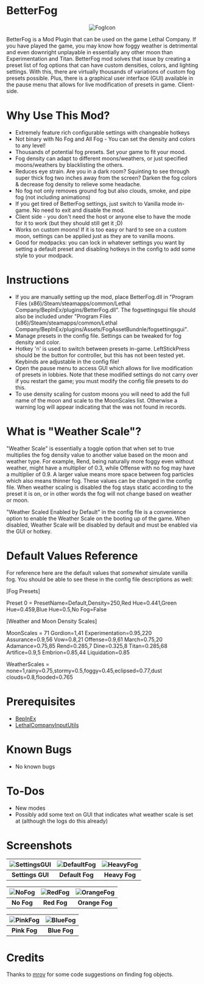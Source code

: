 BetterFog
==============

<p align="center">
  <img src="https://github.com/user-attachments/assets/0cb0bf4c-0675-4d7e-92c6-fb2b5742067c" alt="FogIcon"/>
</p>

BetterFog is a Mod Plugin that can be used on the game Lethal Company. If you have played the game, you may know how foggy weather is detrimental and even downright unplayable in essentially any other moon than Experimentation and Titan. BetterFog mod solves that issue by creating a preset list of fog options that can have custom densities, colors, and lighting settings. With this, there are virtually thousands of variations of custom fog presets possible. Plus, there is a graphical user interface (GUI) available in the pause menu that allows for live modification of presets in game. Client-side.

Why Use This Mod?
==============
- Extremely feature rich configurable settings with changeable hotkeys
- Not binary with No Fog and All Fog - You can set the density and colors to any level!
- Thousands of potential fog presets. Set your game to fit your mood.
- Fog density can adapt to different moons/weathers, or just specified moons/weathers by blacklisting the others.
- Reduces eye strain. Are you in a dark room? Squinting to see through super thick fog two inches away from the screen? Darken the fog colors & decrease fog density to relieve some headache.
- No fog not only removes ground fog but also clouds, smoke, and pipe fog (not including animations)
- If you get tired of BetterFog settings, just switch to Vanilla mode in-game. No need to exit and disable the mod.
- Client side - you don't need the host or anyone else to have the mode for it to work (but they should still get it ;D)
- Works on custom moons! If it is too easy or hard to see on a custom moon, settings can be applied just as they are to vanilla moons.
- Good for modpacks: you can lock in whatever settings you want by setting a default preset and disabling hotkeys in the config to add some style to your modpack.

Instructions
==============

- If you are manually setting up the mod, place BetterFog.dll in "Program Files (x86)/Steam/steamapps/common/Lethal Company/BepInEx/plugins/BetterFog.dll". The fogsettingsgui file should also be included under "Program Files (x86)/Steam/steamapps/common/Lethal Company/BepInEx/plugins/Assets/FogAssetBundnle/fogsettingsgui".
- Manage presets in the config file. Settings can be tweaked for fog density and color.
- Hotkey 'n' is used to switch between presets in-game. LeftStickPress should be the button for controller, but this has not been tested yet. Keybinds are adjustable in the config file!
- Open the pause menu to access GUI which allows for live modification of presets in lobbies. Note that these modified settings do not carry over if you restart the game; you must modify the config file presets to do this.
- To use density scaling for custom moons you will need to add the full name of the moon and scale to the MoonScales list. Otherwise a warning log will appear indicating that the <full name of moon> was not found in records.

What is "Weather Scale"?
==============

"Weather Scale" is essentially a toggle option that when set to true multiplies the fog density value to another value based on the moon and weather type. For example, Rend, being naturally more foggy even without weather, might have a multiplier of 0.3, while Offense with no fog may have a multiplier of 0.9. A larger value means more space between fog particles which also means thinner fog. These values can be changed in the config file. When weather scaling is disabled the fog stays static according to the preset it is on, or in other words the fog will not change based on weather or moon. 

"Weather Scaled Enabled by Default" in the config file is a convenience option to enable the Weather Scale on the booting up of the game. When disabled, Weather Scale will be disabled by default and must be enabled via the GUI or hotkey.

Default Values Reference
==============

For reference here are the default values that *somewhat* simulate vanilla fog. You should be able to see these in the config file descriptions as well:

[Fog Presets]

Preset 0 = PresetName=Default,Density=250,Red Hue=0.441,Green Hue=0.459,Blue Hue=0.5,No Fog=False

[Weather and Moon Density Scales]

MoonScales = 71 Gordion=1,41 Experimentation=0.95,220 Assurance=0.9,56 Vow=0.8,21 Offense=0.9,61 March=0.75,20 Adamance=0.75,85 Rend=0.285,7 Dine=0.325,8 Titan=0.285,68 Artifice=0.9,5 Embrion=0.85,44 Liquidation=0.85

WeatherScales = none=1,rainy=0.75,stormy=0.5,foggy=0.45,eclipsed=0.77,dust clouds=0.8,flooded=0.765

Prerequisites
==============
- [BepInEx](https://thunderstore.io/c/lethal-company/p/BepInEx/BepInExPack/)
- [LethalCompanyInputUtils](https://thunderstore.io/c/lethal-company/p/Rune580/LethalCompany_InputUtils/)

Known Bugs
==============
- No known bugs

To-Dos
==============
- New modes
- Possibly add some text on GUI that indicates what weather scale is set at (although the logs do this already)

Screenshots
==============
| ![SettingsGUI](https://github.com/user-attachments/assets/f9df6c2e-1194-4332-b5f6-720833e2fad6) | ![DefaultFog](https://github.com/user-attachments/assets/6ddc9d3e-c16e-4a0d-868e-4025786e49bf) | ![HeavyFog](https://github.com/user-attachments/assets/f9273464-d866-47d8-b3d2-2b1733d23994) |
|:--:|:--:|:--:|
| **Settings GUI** | **Default Fog** | **Heavy Fog** |

| ![NoFog](https://github.com/user-attachments/assets/e400170a-85a7-4b59-8107-a056b8e70bc5) | ![RedFog](https://github.com/user-attachments/assets/e392e535-06e7-47e7-9917-b638ed620271) | ![OrangeFog](https://github.com/user-attachments/assets/7f39a444-2267-453a-957b-89817b42110a) |
|:--:|:--:|:--:|
| **No Fog** | **Red Fog** | **Orange Fog** |

| ![PinkFog](https://github.com/user-attachments/assets/27c0e56a-5fd6-4986-aa7d-470331aa5225) | ![BlueFog](https://github.com/user-attachments/assets/5ddfd892-753e-4cce-959d-a847dface9e6) |
|:--:|:--:|
| **Pink Fog** | **Blue Fog** |


Credits
==============
Thanks to [mrov](https://github.com/AndreyMrovol) for some code suggestions on finding fog objects.
